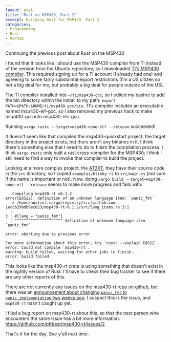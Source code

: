 ```yaml
---
layout: post
title: "Rust on MSP430, Part 2"
excerpt: Building Rust for MSP430, Part 2
categories:
- Programming
- Rust
- MSP430
---
```


Continuing the previous post about Rust on the MSP430

I found that it looks like I should use the MSP430 compiler from TI instead of the version from the Ubuntu repository, so I downloaded [TI's MSP430 compiler](http://software-dl.ti.com/msp430/msp430_public_sw/mcu/msp430/MSPGCC/latest/index_FDS.html). This required signing up for a TI account (I already had one) and agreeing to some fairly substaintal export restrictions (I'm a US citizen so not a big deal for me, but probably a big deal for people outside of the US).

The TI compiler installed into `~/ti/msp430-gcc`, so I edited my bashrc to add the bin directory within the install to my path: `export PATH=$PATH:$HOME/ti/msp430-gcc/bin`. TI's compiler includes an executable named msp430-elf-gcc, so I also removed my previous hack to make msp430-gcc into msp430-elc-gcc.

Running `xargo rustc --target=msp430-none-elf --release` succeeded!

It doesn't seem like that compiled the msp430-quickstart project; the target directory in the project exists, but there aren't any binaries in it. I think there's something else that I need to do to finish the compilation process. I think `xargo rustc` only built a rust cross-compiler for the MSP430; I think I still need to find a way to invoke that compiler to build the project.

Looking at a more complex project, the [AT2XT](https://github.com/cr1901/AT2XT), they have their source code in the `src` directory, so I copied `examples/blinky.rs` to `src/main.rs` (not sure if the name is important or not). Now, doing `xargo build --target=msp430-none-elf --release` seems to make more progress and fails with:

```
   Compiling msp430-rt v0.1.2
error[E0522]: definition of an unknown language item: `panic_fmt`
 --> /home/austin/.cargo/registry/src/github.com-1ecc6299db9ec823/msp430-rt-0.1.2/src/lang_items.rs:3:1
  |
3 | #[lang = "panic_fmt"]
  | ^^^^^^^^^^^^^^^^^^^^^ definition of unknown language item `panic_fmt`

error: aborting due to previous error

For more information about this error, try `rustc --explain E0522`.
error: Could not compile `msp430-rt`.
warning: build failed, waiting for other jobs to finish...
error: build failed
```

This looks like the msp430-rt crate is using something that doesn't exist in the nightly version of Rust. I'll have to check their bug tracker to see if there are any other reports of this.

There are not currently any issues on the [msp430-rt repo on github](https://github.com/pftbest/msp430-rt), but there was an [announcement about changing `panic_fmt` to `panic_implementation` two weeks ago](https://users.rust-lang.org/t/psa-breaking-change-panic-fmt-language-item-removed-in-favor-of-panic-implementation/17875). I suspect this is the issue, and `msp430-rt` hasn't caught up yet.

I filed a bug report on msp430-rt about this, so that the next person who encounters the same issue has a bit more information: https://github.com/pftbest/msp430-rt/issues/2

That's it for the day. See y'all next time.
